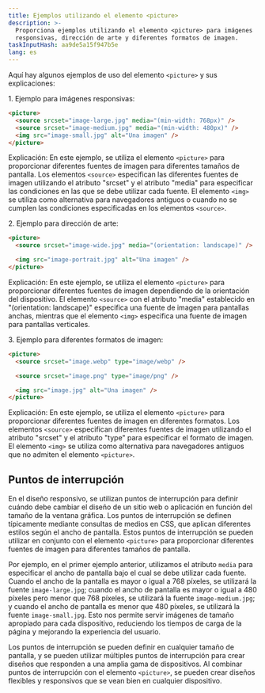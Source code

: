 ```yaml
---
title: Ejemplos utilizando el elemento <picture>
description: >-
  Proporciona ejemplos utilizando el elemento <picture> para imágenes
  responsivas, dirección de arte y diferentes formatos de imagen.
taskInputHash: aa9de5a15f947b5e
lang: es
---
```

Aquí hay algunos ejemplos de uso del elemento `<picture>` y sus explicaciones:

1\. Ejemplo para imágenes responsivas:

```html
<picture>
  <source srcset="image-large.jpg" media="(min-width: 768px)" />
  <source srcset="image-medium.jpg" media="(min-width: 480px)" />
  <img src="image-small.jpg" alt="Una imagen" />
</picture>
```

Explicación: En este ejemplo, se utiliza el elemento `<picture>` para proporcionar diferentes fuentes de imagen para diferentes tamaños de pantalla. Los elementos `<source>` especifican las diferentes fuentes de imagen utilizando el atributo "srcset" y el atributo "media" para especificar las condiciones en las que se debe utilizar cada fuente. El elemento `<img>` se utiliza como alternativa para navegadores antiguos o cuando no se cumplen las condiciones especificadas en los elementos `<source>`.

2\. Ejemplo para dirección de arte:

```html
<picture>
  <source srcset="image-wide.jpg" media="(orientation: landscape)" />

  <img src="image-portrait.jpg" alt="Una imagen" />
</picture>
```

Explicación: En este ejemplo, se utiliza el elemento `<picture>` para proporcionar diferentes fuentes de imagen dependiendo de la orientación del dispositivo. El elemento `<source>` con el atributo "media" establecido en "(orientation: landscape)" especifica una fuente de imagen para pantallas anchas, mientras que el elemento `<img>` especifica una fuente de imagen para pantallas verticales.

3\. Ejemplo para diferentes formatos de imagen:

```html
<picture>
  <source srcset="image.webp" type="image/webp" />

  <source srcset="image.png" type="image/png" />

  <img src="image.jpg" alt="Una imagen" />
</picture>
```

Explicación: En este ejemplo, se utiliza el elemento `<picture>` para proporcionar diferentes fuentes de imagen en diferentes formatos. Los elementos `<source>` especifican diferentes fuentes de imagen utilizando el atributo "srcset" y el atributo "type" para especificar el formato de imagen. El elemento `<img>` se utiliza como alternativa para navegadores antiguos que no admiten el elemento `<picture>`.

## Puntos de interrupción

En el diseño responsivo, se utilizan puntos de interrupción para definir cuándo debe cambiar el diseño de un sitio web o aplicación en función del tamaño de la ventana gráfica. Los puntos de interrupción se definen típicamente mediante consultas de medios en CSS, que aplican diferentes estilos según el ancho de pantalla. Estos puntos de interrupción se pueden utilizar en conjunto con el elemento `<picture>` para proporcionar diferentes fuentes de imagen para diferentes tamaños de pantalla.

Por ejemplo, en el primer ejemplo anterior, utilizamos el atributo `media` para especificar el ancho de pantalla bajo el cual se debe utilizar cada fuente. Cuando el ancho de la pantalla es mayor o igual a 768 píxeles, se utilizará la fuente `image-large.jpg`; cuando el ancho de pantalla es mayor o igual a 480 píxeles pero menor que 768 píxeles, se utilizará la fuente `image-medium.jpg`; y cuando el ancho de pantalla es menor que 480 píxeles, se utilizará la fuente `image-small.jpg`. Esto nos permite servir imágenes de tamaño apropiado para cada dispositivo, reduciendo los tiempos de carga de la página y mejorando la experiencia del usuario.

Los puntos de interrupción se pueden definir en cualquier tamaño de pantalla, y se pueden utilizar múltiples puntos de interrupción para crear diseños que responden a una amplia gama de dispositivos. Al combinar puntos de interrupción con el elemento `<picture>`, se pueden crear diseños flexibles y responsivos que se vean bien en cualquier dispositivo.
